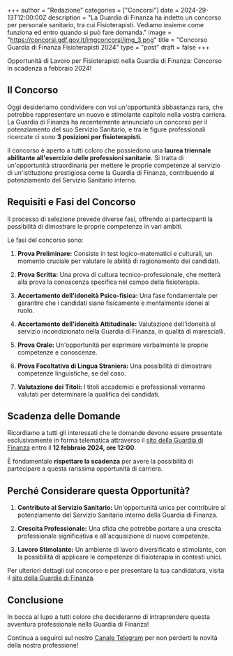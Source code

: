 +++ 
author = "Redazione" 
categories = ["Concorsi"] 
date = 2024-29-13T12:00:00Z 
description = "La Guardia di Finanza ha indetto un concorso per personale sanitario, tra cui Fisioterapisti. Vediamo insieme come funziona ed entro quando si può fare domanda." 
image = "https://concorsi.gdf.gov.it/imgconcorsi/img_3.png" 
title = "Concorso Guardia di Finanza Fisioterapisti 2024" 
type = "post" 
draft = false
+++

Opportunità di Lavoro per Fisioterapisti nella Guardia di Finanza: Concorso in scadenza a febbraio 2024!

## Il Concorso

Oggi desideriamo condividere con voi un'opportunità abbastanza rara, che potrebbe rappresentare un nuovo e stimolante capitolo nella vostra carriera. 
La Guardia di Finanza ha recentemente annunciato un concorso per il potenziamento del suo Servizio Sanitario, e tra le figure professionali ricercate ci sono **3 posizioni per fisioterapisti**.

Il concorso è aperto a tutti coloro che possiedono una **laurea triennale abilitante all'esercizio delle professioni sanitarie**. 
Si tratta di un'opportunità straordinaria per mettere le proprie competenze al servizio di un'istituzione prestigiosa come la Guardia di Finanza, contribuendo al potenziamento del Servizio Sanitario interno.

## Requisiti e Fasi del Concorso

Il processo di selezione prevede diverse fasi, offrendo ai partecipanti la possibilità di dimostrare le proprie competenze in vari ambiti. 

Le fasi del concorso sono:

1. **Prova Preliminare:** Consiste in test logico-matematici e culturali, un momento cruciale per valutare le abilità di ragionamento dei candidati.

2. **Prova Scritta:** Una prova di cultura tecnico-professionale, che metterà alla prova la conoscenza specifica nel campo della fisioterapia.

3. **Accertamento dell'idoneità Psico-fisica:** Una fase fondamentale per garantire che i candidati siano fisicamente e mentalmente idonei al ruolo.

4. **Accertamento dell'idoneità Attitudinale:** Valutazione dell'idoneità al servizio incondizionato nella Guardia di Finanza, in qualità di marescialli.

5. **Prova Orale:** Un'opportunità per esprimere verbalmente le proprie competenze e conoscenze.

6. **Prova Facoltativa di Lingua Straniera:** Una possibilità di dimostrare competenze linguistiche, se del caso.

7. **Valutazione dei Titoli:** I titoli accademici e professionali verranno valutati per determinare la qualifica dei candidati.

## Scadenza delle Domande

Ricordiamo a tutti gli interessati che le domande devono essere presentate esclusivamente in forma telematica attraverso il [sito della Guardia di Finanza](https://concorsi.gdf.gov.it/Portale-Concorsi/DettaglioConcorso.aspx?c=1GqPMwJhSEn87sHeP2RO2A==) entro il **12 febbraio 2024, ore 12:00**. 

È fondamentale **rispettare la scadenza** per avere la possibilità di partecipare a questa rarissima opportunità di carriera.

## Perché Considerare questa Opportunità?

1. **Contributo al Servizio Sanitario:** Un'opportunità unica per contribuire al potenziamento del Servizio Sanitario interno della Guardia di Finanza.

2. **Crescita Professionale:** Una sfida che potrebbe portare a una crescita professionale significativa e all'acquisizione di nuove competenze.

3. **Lavoro Stimolante:** Un ambiente di lavoro diversificato e stimolante, con la possibilità di applicare le competenze di fisioterapia in contesti unici.

Per ulteriori dettagli sul concorso e per presentare la tua candidatura, visita il [sito della Guardia di Finanza](https://concorsi.gdf.gov.it/Portale-Concorsi/DettaglioConcorso.aspx?c=1GqPMwJhSEn87sHeP2RO2A==).

## Conclusione
In bocca al lupo a tutti coloro che decideranno di intraprendere questa avventura professionale nella Guardia di Finanza!

Continua a seguirci sul nostro [Canale Telegram](https://t.me/fisioterapisti_official) per non perderti le novità della nostra professione!
